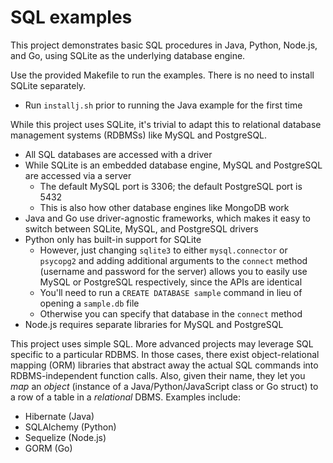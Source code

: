 # SQL examples

This project demonstrates basic SQL procedures in Java, Python, Node.js, and Go, using SQLite as the underlying database engine.

Use the provided Makefile to run the examples. There is no need to install SQLite separately.

- Run `installj.sh` prior to running the Java example for the first time

While this project uses SQLite, it's trivial to adapt this to relational database management systems (RDBMSs) like MySQL and PostgreSQL.

- All SQL databases are accessed with a driver
- While SQLite is an embedded database engine, MySQL and PostgreSQL are accessed via a server
    - The default MySQL port is 3306; the default PostgreSQL port is 5432
    - This is also how other database engines like MongoDB work
- Java and Go use driver-agnostic frameworks, which makes it easy to switch between SQLite, MySQL, and PostgreSQL drivers
- Python only has built-in support for SQLite
    - However, just changing `sqlite3` to either `mysql.connector` or `psycopg2` and adding additional arguments to the `connect` method (username and password for the server) allows you to easily use MySQL or PostgreSQL respectively, since the APIs are identical
    - You'll need to run a `CREATE DATABASE sample` command in lieu of opening a `sample.db` file
    - Otherwise you can specify that database in the `connect` method
- Node.js requires separate libraries for MySQL and PostgreSQL

This project uses simple SQL. More advanced projects may leverage SQL specific to a particular RDBMS. In those cases, there exist object-relational mapping (ORM) libraries that abstract away the actual SQL commands into RDBMS-independent function calls. Also, given their name, they let you _map_ an _object_ (instance of a Java/Python/JavaScript class or Go struct) to a row of a table in a _relational_ DBMS. Examples include:

- Hibernate (Java)
- SQLAlchemy (Python)
- Sequelize (Node.js)
- GORM (Go)
